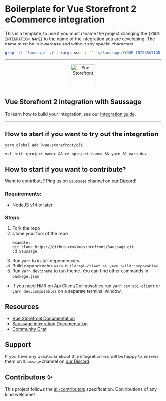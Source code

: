 # Boilerplate for Vue Storefront 2 eCommerce integration

This is a template, to use it you must rename the project changing the `{YOUR INTEGRATION NAME}` to the name of the integration you are developing. The name must be in lowercase and without any special characters.

```sh
grep -rl 'Saussage' ./ | xargs sed -i '' 's/Saussage/{YOUR INTEGRATION NAME}/g'
```

------

<div align="center">
  <img src="https://user-images.githubusercontent.com/1626923/137092657-fb398d20-b592-4661-a1f9-4135db0b61d5.png" alt="Vue Storefront" height="80px" />
</div>

## Vue Storefront 2 integration with Saussage

To learn how to build your integration, see our [Integration guide](https://docs.vuestorefront.io/v2/integrate/integration-guide.html).

------

<!-- ALL-CONTRIBUTORS-BADGE:START - Do not remove or modify this section -->
<!-- ALL-CONTRIBUTORS-BADGE:END -->

## How to start if you want to try out the integration

```
yarn global add @vue-storefront/cli
```
```
vsf init <project_name> && cd <project_name> && yarn && yarn dev
```

## How to start if you want to contribute?

Want to contribute? Ping us on `Saussage` channel on [our Discord](https://discord.vuestorefront.io)!

### Requirements:
- NodeJS v14 or later

### Steps
1. Fork the repo
2. Clone your fork of the repo
    ```
    example:
    git clone https://github.com/vuestorefront/Saussage.git
    cd Saussage
    ```
3. Run `yarn` to install dependencies
4. Build dependencies `yarn build:api-client && yarn build:composables`
5. Run `yarn dev:theme` to run theme. You can find other commands in `package.json`

- If you need HMR on Api Client/Composables run `yarn dev:api-client` or `yarn dev:composables` on a separate terminal window.

## Resources

- [Vue Storefront Documentation](https://docs.vuestorefront.io/v2/)
- [Saussage integration Documentation](https://docs.vuestorefront.io/Saussage)
- [Community Chat](https://discord.vuestorefront.io)

## Support

If you have any questions about this integration we will be happy to answer them on `Saussage` channel on [our Discord](discord.vuestorefront.io).

## Contributors ✨

<!-- ALL-CONTRIBUTORS-LIST:START - Do not remove or modify this section -->

<!-- ALL-CONTRIBUTORS-LIST:END -->

This project follows the [all-contributors](https://github.com/all-contributors/all-contributors) specification. Contributions of any kind welcome!
